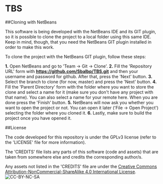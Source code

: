 TBS
===

##Cloning with NetBeans

This software is being developed with the NetBeans IDE and its GIT plugin, so it is possible to clone the project to a local folder using this same IDE. Keep in mind, though, that you need the NetBeans GIT plugin installed in order to make this work.

To clone the project with the NetBeans GIT plugin, follow these steps:

**1.** Open NetBeans and go to 'Team -> Git -> Clone'.
**2.** Fill the 'Repository URL' form with **https://github.com/Sbalbp/TBS.git** and then your username and password for github. After that, press the 'Next' button.
**3.** Select the branch to clone (for now, master) and press the 'Next' button.
**4.** Fill the 'Parent Directory' form with the folder where you want to store the clone and select a name for it (make sure you don't have any project with that name). You can also select a name for your remote here. When you are done press the 'Finish' button.
**5.** NetBeans will now ask you whether you want to open the project or not. You can open it later ('File -> Open Project') selecting the folder where you cloned it.
**6.** Lastly, make sure to build the project once you have opened it.

##License

The code developed for this repository is under the GPLv3 license (refer to the 'LICENSE' file for more information).

The 'CREDITS' file lists any parts of this software (code and assets) that are taken from somewhere else and credits the corresponding author/s.

Any assets not listed in the 'CREDITS' file are under the [Creative Commons Attribution-NonCommercial-ShareAlike 4.0 International License](http://creativecommons.org/licenses/by-nc-sa/4.0/).
![CC-BY-NC-SA](http://i.creativecommons.org/l/by-nc-sa/4.0/88x31.png)